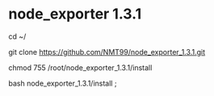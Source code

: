 # node_exporter 1.3.1

cd ~/ 

git clone https://github.com/NMT99/node_exporter_1.3.1.git

chmod 755 /root/node_exporter_1.3.1/install 

bash node_exporter_1.3.1/install ;
